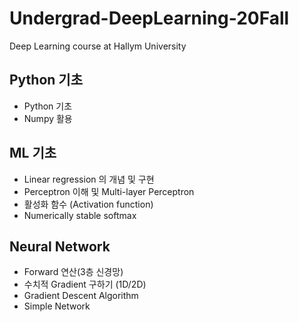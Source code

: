 # Undergrad-DeepLearning-20Fall
Deep Learning course at Hallym University 

## Python 기초 
* Python 기초 
* Numpy 활용

## ML 기초
* Linear regression 의 개념 및 구현
* Perceptron 이해 및 Multi-layer Perceptron
* 활성화 함수 (Activation function)
* Numerically stable softmax

## Neural Network
* Forward 연산(3층 신경망)
* 수치적 Gradient 구하기 (1D/2D)
* Gradient Descent Algorithm
* Simple Network
